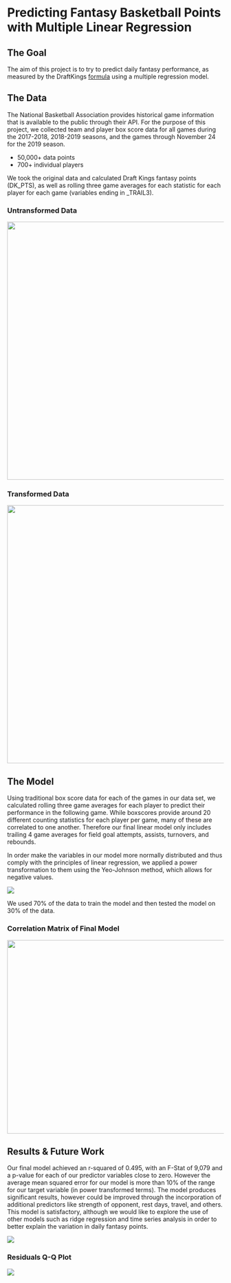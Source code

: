 # Predicting Fantasy Basketball Points with Multiple Linear Regression

## The Goal
The aim of this project is to try to predict daily fantasy performance, as measured by the DraftKings [formula](https://www.draftkings.com/help/rules/nba) using a multiple regression model.

## The Data
The National Basketball Association provides historical game information that is available to the public through their API. For the purpose of this project, we collected team and player box score data for all games during the 2017-2018, 2018-2019 seasons, and the games through November 24 for the 2019 season.
* 50,000+ data points
* 700+ individual players

We took the original data and calculated Draft Kings fantasy points (DK_PTS), as well as rolling three game averages for each statistic for each player for each game (variables ending in _TRAIL3).

### Untransformed Data
<img src = "https://github.com/rweng18/nba_score_prediction/blob/master/Images/fig1_untransformed_variables.jpg" width = "600" height = "600">

### Transformed Data
<img src = "https://github.com/rweng18/nba_score_prediction/blob/master/Images/fig2_transformed_variables.jpg" width = "600" height = "600">

## The Model
Using traditional box score data for each of the games in our data set, we calculated rolling three game averages for each player to predict their performance in the following game. While boxscores provide around 20 different counting statistics for each player per game, many of these are correlated to one another. Therefore our final linear model only includes trailing 4 game averages for field goal attempts, assists, turnovers, and rebounds. 

In order make the variables in our model more normally distributed and thus comply with the principles of linear regression, we applied a power transformation to them using the Yeo-Johnson method, which allows for negative values. 

<img src = "https://github.com/rweng18/nba_score_prediction/blob/master/Images/yeo-johnson.jpeg">

We used 70% of the data to train the model and then tested the model on 30% of the data.

### Correlation Matrix of Final Model
<img src = "https://github.com/rweng18/nba_score_prediction/blob/master/Images/fig4_correlation_matrix_final_vars.jpg" width = "600" height = "450">

## Results & Future Work
Our final model achieved an r-squared of 0.495, with an F-Stat of 9,079 and a p-value for each of our predictor variables close to zero. However the average mean squared error for our model is more than 10% of the range for our target variable (in power transformed terms). The model produces significant results, however could be improved through the incorporation of additional predictors like strength of opponent, rest days, travel, and others. This model is satisfactory, although we would like to explore the use of other models such as ridge regression and time series analysis in order to better explain the variation in daily fantasy points.

<img src = "https://github.com/rweng18/nba_score_prediction/blob/master/Images/table3_final_model_test.jpeg">

### Residuals Q-Q Plot
<img src = "https://github.com/rweng18/nba_score_prediction/blob/master/Images/fig5_final_model_residuals.jpg">
